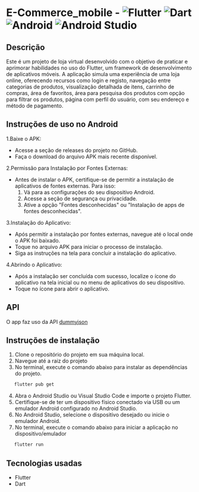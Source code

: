 # E-Commerce_mobile - ![Flutter](https://img.shields.io/badge/Flutter-%2302569B.svg?style=for-the-badge&logo=Flutter&logoColor=white) ![Dart](https://img.shields.io/badge/dart-%230175C2.svg?style=for-the-badge&logo=dart&logoColor=white) ![Android](https://img.shields.io/badge/Android-3DDC84?style=for-the-badge&logo=android&logoColor=white) ![Android Studio](https://img.shields.io/badge/android%20studio-346ac1?style=for-the-badge&logo=android%20studio&logoColor=white) 
## Descrição

Este é um projeto de loja virtual desenvolvido com o objetivo de praticar e aprimorar 
habilidades no uso do Flutter, um framework de desenvolvimento de aplicativos móveis. 
A aplicação simula uma experiência de uma loja online, oferecendo recursos como login e registo, navegação entre categorias de produtos, visualização detalhada de itens, carrinho de compras, área de favoritos, área para pesquisa dos produtos com opção para filtrar os produtos, página com perfil do usuário, com seu endereço e método de pagamento.

## Instruções de uso no Android
1.Baixe o APK:
  - Acesse a seção de releases do projeto no GitHub.
  - Faça o download do arquivo APK mais recente disponível.
    
2.Permissão para Instalação por Fontes Externas:
  - Antes de instalar o APK, certifique-se de permitir a instalação de aplicativos de fontes externas. Para isso:
    1. Vá para as configurações do seu dispositivo Android.
    2. Acesse a seção de segurança ou privacidade.
    3. Ative a opção "Fontes desconhecidas" ou "Instalação de apps de fontes desconhecidas".
    
3.Instalação do Aplicativo:
  - Após permitir a instalação por fontes externas, navegue até o local onde o APK foi baixado.
  - Toque no arquivo APK para iniciar o processo de instalação.
  - Siga as instruções na tela para concluir a instalação do aplicativo.
    
4.Abrindo o Aplicativo:
  - Após a instalação ser concluída com sucesso, localize o ícone do aplicativo na tela inicial ou no menu de aplicativos do seu dispositivo.  
  - Toque no ícone para abrir o aplicativo.

## API
O app faz uso da API [dummyjson](http://dummyjson.com/)

## Instruções de instalação
1. Clone o repositório do projeto em sua máquina local.
2. Navegue até a raiz do projeto
3. No terminal, execute o comando abaixo para instalar as dependências do projeto.
```bash
   flutter pub get
   ```
4. Abra o Android Studio ou Visual Studio Code e importe o projeto Flutter.
5. Certifique-se de ter um dispositivo físico conectado via USB ou um emulador Android configurado no Android Studio.
6. No Android Studio, selecione o dispositivo desejado ou inicie o emulador Android.
7. No terminal, execute o comando abaixo para iniciar a aplicação no dispositivo/emulador
```bash
   flutter run
   ```

## Tecnologias usadas
- Flutter
- Dart

